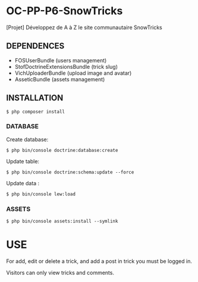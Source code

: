 # OC-PP-P6-SnowTricks
[Projet] Développez de A à Z le site communautaire SnowTricks

## DEPENDENCES

* FOSUserBundle (users management)
* StofDoctrineExtensionsBundle (trick slug)
* VichUploaderBundle (upload image and avatar)
* AsseticBundle (assets management)

## INSTALLATION

```
$ php composer install
```

### DATABASE

Create database:
```
$ php bin/console doctrine:database:create
```

Update table:
```
$ php bin/console doctrine:schema:update --force
```

Update data : 
```
$ php bin/console lew:load
```

### ASSETS
```
$ php bin/console assets:install --symlink 
```

# USE
For add, edit or delete a trick, and add a post in trick you must be logged in. 

Visitors can only view tricks and comments.